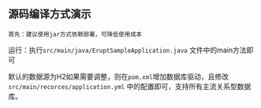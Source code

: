 ## 源码编译方式演示

    首先：建议使用jar方式依赖部署，可降低使用成本

运行：执行`src/main/java/EruptSampleApplication.java` 文件中的main方法即可

默认的数据源为H2如果需要调整，则在`pom.xml`增加数据库驱动，且修改 `src/main/recorces/application.yml` 中的配置即可，支持所有主流关系型数据库。
